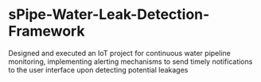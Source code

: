 # sPipe-Water-Leak-Detection-Framework
Designed and executed an IoT project for continuous water pipeline monitoring, implementing alerting mechanisms to send timely notifications to the user interface upon detecting potential leakages
